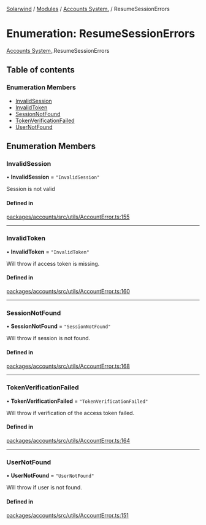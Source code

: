 [Solarwind](../README.md) / [Modules](../modules.md) / [Accounts System.](../modules/Accounts_System_.md) / ResumeSessionErrors

# Enumeration: ResumeSessionErrors

[Accounts System.](../modules/Accounts_System_.md).ResumeSessionErrors

## Table of contents

### Enumeration Members

- [InvalidSession](Accounts_System_.ResumeSessionErrors.md#invalidsession)
- [InvalidToken](Accounts_System_.ResumeSessionErrors.md#invalidtoken)
- [SessionNotFound](Accounts_System_.ResumeSessionErrors.md#sessionnotfound)
- [TokenVerificationFailed](Accounts_System_.ResumeSessionErrors.md#tokenverificationfailed)
- [UserNotFound](Accounts_System_.ResumeSessionErrors.md#usernotfound)

## Enumeration Members

### InvalidSession

• **InvalidSession** = ``"InvalidSession"``

Session is not valid

#### Defined in

[packages/accounts/src/utils/AccountError.ts:155](https://github.com/antoniopresto/darch/blob/c5cd1c8/packages/accounts/src/utils/AccountError.ts#L155)

___

### InvalidToken

• **InvalidToken** = ``"InvalidToken"``

Will throw if access token is missing.

#### Defined in

[packages/accounts/src/utils/AccountError.ts:160](https://github.com/antoniopresto/darch/blob/c5cd1c8/packages/accounts/src/utils/AccountError.ts#L160)

___

### SessionNotFound

• **SessionNotFound** = ``"SessionNotFound"``

Will throw if session is not found.

#### Defined in

[packages/accounts/src/utils/AccountError.ts:168](https://github.com/antoniopresto/darch/blob/c5cd1c8/packages/accounts/src/utils/AccountError.ts#L168)

___

### TokenVerificationFailed

• **TokenVerificationFailed** = ``"TokenVerificationFailed"``

Will throw if verification of the access token failed.

#### Defined in

[packages/accounts/src/utils/AccountError.ts:164](https://github.com/antoniopresto/darch/blob/c5cd1c8/packages/accounts/src/utils/AccountError.ts#L164)

___

### UserNotFound

• **UserNotFound** = ``"UserNotFound"``

Will throw if user is not found.

#### Defined in

[packages/accounts/src/utils/AccountError.ts:151](https://github.com/antoniopresto/darch/blob/c5cd1c8/packages/accounts/src/utils/AccountError.ts#L151)
